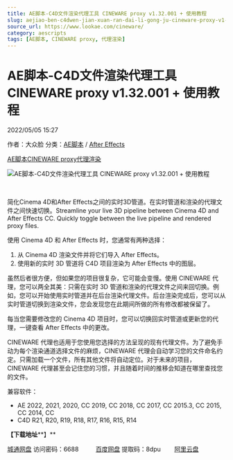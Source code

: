 ```yaml
---
title: AE脚本-C4D文件渲染代理工具 CINEWARE proxy v1.32.001 + 使用教程
slug: aejiao-ben-c4dwen-jian-xuan-ran-dai-li-gong-ju-cineware-proxy-v1-32-001-shi-yong-jiao-cheng
source_url: https://www.lookae.com/cineware/
category: aescripts
tags: [AE脚本, CINEWARE proxy, 代理渲染]
---
```

# AE脚本-C4D文件渲染代理工具 CINEWARE proxy v1.32.001 + 使用教程

2022/05/05 15:27

作者：大众脸
分类：[AE脚本](https://www.lookae.com/after-effects/aescripts/) / [After Effects](https://www.lookae.com/after-effects/)

[AE脚本](https://www.lookae.com/tag/ae%e8%84%9a%e6%9c%ac/)[CINEWARE proxy](https://www.lookae.com/tag/cineware-proxy/)[代理渲染](https://www.lookae.com/tag/%e4%bb%a3%e7%90%86%e6%b8%b2%e6%9f%93/)

![AE脚本-C4D文件渲染代理工具 CINEWARE proxy v1.32.001 + 使用教程](https://www.lookae.com/wp-content/uploads/2022/05/CINEWARE-proxy.jpg "AE脚本-C4D文件渲染代理工具 CINEWARE proxy v1.32.001 + 使用教程-LookAE.com")

[﻿﻿﻿](https://cloud.video.taobao.com//play/u/705956171/p/1/e/6/t/1/358698838010.mp4)

简化Cinema 4D和After Effects之间的实时3D管道。在实时管道和渲染的代理文件之间快速切换。Streamline your live 3D pipeline between Cinema 4D and After Effects CC. Quickly toggle between the live pipeline and rendered proxy files.

使用 Cinema 4D 和 After Effects 时，您通常有两种选择：

1. 从 Cinema 4D 渲染文件并将它们导入 After Effects。
2. 使用新的实时 3D 管道将 C4D 项目渲染为 After Effects 中的图层。

虽然后者很方便，但如果您的项目很复杂，它可能会变慢。使用 CINEWARE 代理，您可以两全其美：只需在实时 3D 管道和渲染的代理文件之间来回切换。例如，您可以开始使用实时管道并在后台渲染代理文件。后台渲染完成后，您可以从实时管道切换到渲染文件，您会发现您在此期间所做的所有修改都被保留了。

每当您需要修改您的 Cinema 4D 项目时，您可以切换回实时管道或更新您的代理，一键查看 After Effects 中的更改。

CINEWARE 代理也适用于您使用您选择的方法呈现的现有代理文件。为了避免手动为每个渲染通道选择文件的麻烦，CINEWARE 代理会自动学习您的文件命名约定。只需加载一个文件，所有其他文件将自动定位。对于未来的项目，CINEWARE 代理甚至会记住您的习惯，并且随着时间的推移会知道在哪里查找您的文件。

兼容软件：

* AE 2022, 2021, 2020, CC 2019, CC 2018, CC 2017, CC 2015.3, CC 2015, CC 2014, CC
* C4D R21, R20, R19, R18, R17, R16, R15, R14

**【下载地址****】**

[城通网盘](https://url70.ctfile.com/f/2827370-577529581-651db0?p=4431) 访问密码：6688          [百度网盘](https://pan.baidu.com/s/1wjHqoYarzPL-pyE1pvza5w?pwd=8dpu) 提取码：8dpu        [阿里云盘](https://www.aliyundrive.com/s/pxmKimHpDEm)
